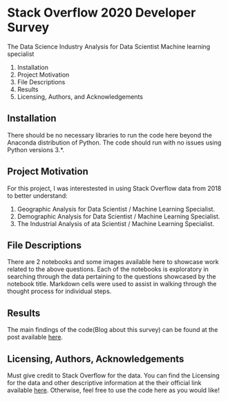 # Stack Overflow 2020 Developer Survey
The Data Science Industry Analysis for Data Scientist Machine learning specialist

1. Installation
2. Project Motivation
3. File Descriptions
4. Results
5. Licensing, Authors, and Acknowledgements

## Installation
There should be no necessary libraries to run the code here beyond the Anaconda distribution of Python. The code should run with no issues using Python versions 3.*.

## Project Motivation

For this project, I was interestested in using Stack Overflow data from 2018 to better understand:

1. Geographic Analysis for Data Scientist / Machine Learning Specialist.
2. Demographic Analysis for Data Scientist / Machine Learning Specialist.
3. The Industrial Analysis of ata Scientist / Machine Learning Specialist.

## File Descriptions

There are 2 notebooks and some images available here to showcase work related to the above questions. Each of the notebooks is exploratory in searching through the data pertaining to the questions showcased by the notebook title. Markdown cells were used to assist in walking through the thought process for individual steps.

## Results

The main findings of the code(Blog about this survey) can be found at the post available [here](https://kshitijjagatkar505.medium.com/2020-data-scientist-industry-analysis-8c951c2384e8).

## Licensing, Authors, Acknowledgements

Must give credit to Stack Overflow for the data. You can find the Licensing for the data and other descriptive information at the their official link available [here](https://insights.stackoverflow.com/survey/2020). Otherwise, feel free to use the code here as you would like!
